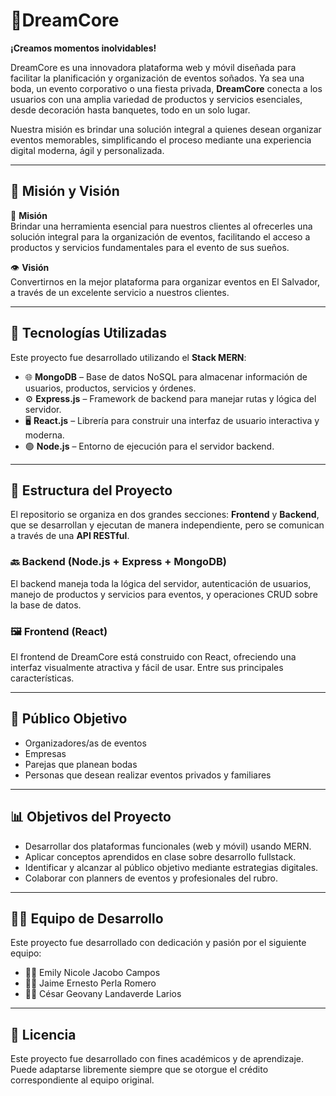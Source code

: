 # 🎈DreamCore

**¡Creamos momentos inolvidables!**

DreamCore es una innovadora plataforma web y móvil diseñada para facilitar la planificación y organización de eventos soñados. Ya sea una boda, un evento corporativo o una fiesta privada, **DreamCore** conecta a los usuarios con una amplia variedad de productos y servicios esenciales, desde decoración hasta banquetes, todo en un solo lugar.  

Nuestra misión es brindar una solución integral a quienes desean organizar eventos memorables, simplificando el proceso mediante una experiencia digital moderna, ágil y personalizada.  

---

## 🧭 Misión y Visión

🎯 **Misión**  
Brindar una herramienta esencial para nuestros clientes al ofrecerles una solución integral para la organización de eventos, facilitando el acceso a productos y servicios fundamentales para el evento de sus sueños.

👁️ **Visión**  
Convertirnos en la mejor plataforma para organizar eventos en El Salvador, a través de un excelente servicio a nuestros clientes.

---

## 🚀 Tecnologías Utilizadas

Este proyecto fue desarrollado utilizando el **Stack MERN**:

- 🌐 **MongoDB** – Base de datos NoSQL para almacenar información de usuarios, productos, servicios y órdenes.
- ⚙️ **Express.js** – Framework de backend para manejar rutas y lógica del servidor.
- 🖥️ **React.js** – Librería para construir una interfaz de usuario interactiva y moderna.
- 🟢 **Node.js** – Entorno de ejecución para el servidor backend.

---

## 🧱 Estructura del Proyecto

El repositorio se organiza en dos grandes secciones: **Frontend** y **Backend**, que se desarrollan y ejecutan de manera independiente, pero se comunican a través de una **API RESTful**.

### 🔙 Backend (Node.js + Express + MongoDB)

El backend maneja toda la lógica del servidor, autenticación de usuarios, manejo de productos y servicios para eventos, y operaciones CRUD sobre la base de datos. 

### 🖼️ Frontend (React)

El frontend de DreamCore está construido con React, ofreciendo una interfaz visualmente atractiva y fácil de usar. Entre sus principales características.

---

## 👥 Público Objetivo

- Organizadores/as de eventos
- Empresas
- Parejas que planean bodas
- Personas que desean realizar eventos privados y familiares

---

## 📊 Objetivos del Proyecto

- Desarrollar dos plataformas funcionales (web y móvil) usando MERN.
- Aplicar conceptos aprendidos en clase sobre desarrollo fullstack.
- Identificar y alcanzar al público objetivo mediante estrategias digitales.
- Colaborar con planners de eventos y profesionales del rubro.

---

## 🧑‍💻 Equipo de Desarrollo

Este proyecto fue desarrollado con dedicación y pasión por el siguiente equipo:

- 👩‍💻 Emily Nicole Jacobo Campos  
- 👨‍💻 Jaime Ernesto Perla Romero 
- 👨‍💻 César Geovany Landaverde Larios  

---

## 📄 Licencia

Este proyecto fue desarrollado con fines académicos y de aprendizaje. Puede adaptarse libremente siempre que se otorgue el crédito correspondiente al equipo original.
